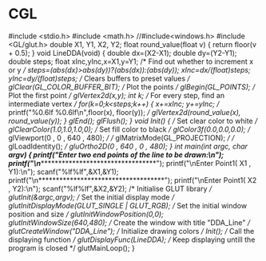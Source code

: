 # CGL
#include <stdio.h>
#include <math.h>
//#include<windows.h>
#include <GL/glut.h>
double X1, Y1, X2, Y2;
float round_value(float v)
{
return floor(v + 0.5);
}
void LineDDA(void)
{
double dx=(X2-X1);
double dy=(Y2-Y1);
double steps;
float xInc,yInc,x=X1,y=Y1;
/* Find out whether to increment x or y */
steps=(abs(dx)>abs(dy))?(abs(dx)):(abs(dy));
xInc=dx/(float)steps;
yInc=dy/(float)steps;
/* Clears buffers to preset values */
glClear(GL_COLOR_BUFFER_BIT);
/* Plot the points */
glBegin(GL_POINTS);
/* Plot the first point */
glVertex2d(x,y);
int k;
/* For every step, find an intermediate vertex */
for(k=0;k<steps;k++)
{
x+=xInc;
y+=yInc;
/* printf("%0.6lf %0.6lf\n",floor(x), floor(y)); */
glVertex2d(round_value(x), round_value(y));
}
glEnd();
glFlush();
}
void Init()
{
/* Set clear color to white */
glClearColor(1.0,1.0,1.0,0);
/* Set fill color to black */
glColor3f(0.0,0.0,0.0);
/* glViewport(0 , 0 , 640 , 480); */
/* glMatrixMode(GL_PROJECTION); */
/* glLoadIdentity(); */
gluOrtho2D(0 , 640 , 0 , 480);
}
int main(int argc, char **argv)
{
printf("Enter two end points of the line to be drawn:\n");
printf("\n************************************");
printf("\nEnter Point1( X1 , Y1):\n");
scanf("%lf%lf",&X1,&Y1);
printf("\n************************************");
printf("\nEnter Point1( X2 , Y2):\n");
scanf("%lf%lf",&X2,&Y2);
/* Initialise GLUT library */
glutInit(&argc,argv);
/* Set the initial display mode */
glutInitDisplayMode(GLUT_SINGLE | GLUT_RGB);
/* Set the initial window position and size */
glutInitWindowPosition(0,0);
glutInitWindowSize(640,480);
/* Create the window with title "DDA_Line" */
glutCreateWindow("DDA_Line");
/* Initialize drawing colors */
Init();
/* Call the displaying function */
glutDisplayFunc(LineDDA);
/* Keep displaying untill the program is closed */
glutMainLoop();
}
